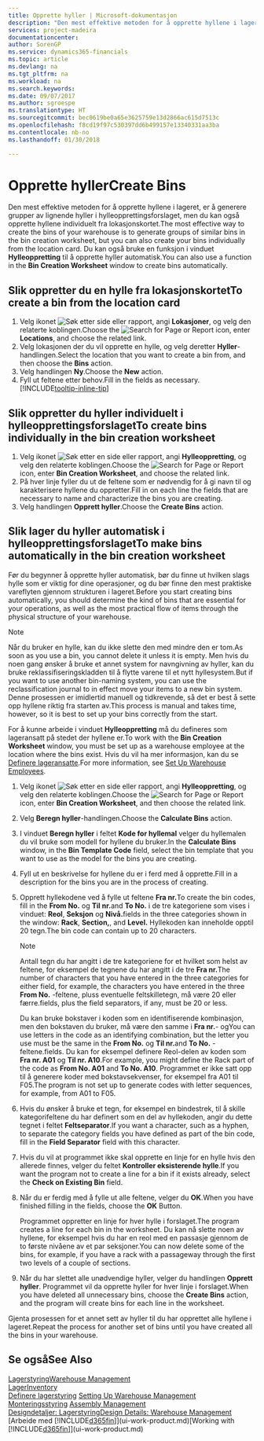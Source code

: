```yaml
---
title: Opprette hyller | Microsoft-dokumentasjon
description: "Den mest effektive metoden for å opprette hyllene i lageret, er å generere grupper av lignende hyller i hylleopprettingsforslaget, men du kan også opprette hyllene individuelt."
services: project-madeira
documentationcenter: 
author: SorenGP
ms.service: dynamics365-financials
ms.topic: article
ms.devlang: na
ms.tgt_pltfrm: na
ms.workload: na
ms.search.keywords: 
ms.date: 09/07/2017
ms.author: sgroespe
ms.translationtype: HT
ms.sourcegitcommit: bec0619be0a65e3625759e13d2866ac615d7513c
ms.openlocfilehash: f8cd19f97c530397dd6b499157e13340331aa3ba
ms.contentlocale: nb-no
ms.lasthandoff: 01/30/2018

---
```

# <a name="create-bins"></a><span data-ttu-id="cd3a5-103">Opprette hyller</span><span class="sxs-lookup"><span data-stu-id="cd3a5-103">Create Bins</span></span>
<span data-ttu-id="cd3a5-104">Den mest effektive metoden for å opprette hyllene i lageret, er å generere grupper av lignende hyller i hylleopprettingsforslaget, men du kan også opprette hyllene individuelt fra lokasjonskortet.</span><span class="sxs-lookup"><span data-stu-id="cd3a5-104">The most effective way to create the bins of your warehouse is to generate groups of similar bins in the bin creation worksheet, but you can also create your bins individually from the location card.</span></span> <span data-ttu-id="cd3a5-105">Du kan også bruke en funksjon i vinduet **Hylleoppretting** til å opprette hyller automatisk.</span><span class="sxs-lookup"><span data-stu-id="cd3a5-105">You can also use a function in the **Bin Creation Worksheet** window to create bins automatically.</span></span>  

## <a name="to-create-a-bin-from-the-location-card"></a><span data-ttu-id="cd3a5-106">Slik oppretter du en hylle fra lokasjonskortet</span><span class="sxs-lookup"><span data-stu-id="cd3a5-106">To create a bin from the location card</span></span>  
1.  <span data-ttu-id="cd3a5-107">Velg ikonet ![Søk etter side eller rapport](media/ui-search/search_small.png "Søk etter side eller rapport"), angi **Lokasjoner**, og velg den relaterte koblingen.</span><span class="sxs-lookup"><span data-stu-id="cd3a5-107">Choose the ![Search for Page or Report](media/ui-search/search_small.png "Search for Page or Report icon") icon, enter **Locations**, and choose the related link.</span></span>  
2.  <span data-ttu-id="cd3a5-108">Velg lokasjonen der du vil opprette en hylle, og velg deretter **Hyller**-handlingen.</span><span class="sxs-lookup"><span data-stu-id="cd3a5-108">Select the location that you want to create a bin from, and then choose the **Bins** action.</span></span>  
3. <span data-ttu-id="cd3a5-109">Velg handlingen **Ny**.</span><span class="sxs-lookup"><span data-stu-id="cd3a5-109">Choose the **New** action.</span></span>
4. <span data-ttu-id="cd3a5-110">Fyll ut feltene etter behov.</span><span class="sxs-lookup"><span data-stu-id="cd3a5-110">Fill in the fields as necessary.</span></span> [!INCLUDE[tooltip-inline-tip](includes/tooltip-inline-tip_md.md)]  

## <a name="to-create-bins-individually-in-the-bin-creation-worksheet"></a><span data-ttu-id="cd3a5-111">Slik oppretter du hyller individuelt i hylleopprettingsforslaget</span><span class="sxs-lookup"><span data-stu-id="cd3a5-111">To create bins individually in the bin creation worksheet</span></span>  
1.  <span data-ttu-id="cd3a5-112">Velg ikonet ![Søk etter en side eller rapport](media/ui-search/search_small.png "Ikonet Søk etter en side eller rapport"), angi **Hylleoppretting**, og velg den relaterte koblingen.</span><span class="sxs-lookup"><span data-stu-id="cd3a5-112">Choose the ![Search for Page or Report](media/ui-search/search_small.png "Search for Page or Report icon") icon, enter **Bin Creation Worksheet**, and choose the related link.</span></span>  
2.  <span data-ttu-id="cd3a5-113">På hver linje fyller du ut de feltene som er nødvendig for å gi navn til og karakterisere hyllene du oppretter.</span><span class="sxs-lookup"><span data-stu-id="cd3a5-113">Fill in on each line the fields that are necessary to name and characterize the bins you are creating.</span></span>  
3.  <span data-ttu-id="cd3a5-114">Velg handlingen **Opprett hyller**.</span><span class="sxs-lookup"><span data-stu-id="cd3a5-114">Choose the **Create Bins** action.</span></span>  

## <a name="to-make-bins-automatically-in-the-bin-creation-worksheet"></a><span data-ttu-id="cd3a5-115">Slik lager du hyller automatisk i hylleopprettingsforslaget</span><span class="sxs-lookup"><span data-stu-id="cd3a5-115">To make bins automatically in the bin creation worksheet</span></span>  
<span data-ttu-id="cd3a5-116">Før du begynner å opprette hyller automatisk, bør du finne ut hvilken slags hylle som er viktig for dine operasjoner, og du bør finne den mest praktiske vareflyten gjennom strukturen i lageret.</span><span class="sxs-lookup"><span data-stu-id="cd3a5-116">Before you start creating bins automatically, you should determine the kind of bins that are essential for your operations, as well as the most practical flow of items through the physical structure of your warehouse.</span></span>  

> [!NOTE]  
>  <span data-ttu-id="cd3a5-117">Når du bruker en hylle, kan du ikke slette den med mindre den er tom.</span><span class="sxs-lookup"><span data-stu-id="cd3a5-117">As soon as you use a bin, you cannot delete it unless it is empty.</span></span> <span data-ttu-id="cd3a5-118">Men hvis du noen gang ønsker å bruke et annet system for navngivning av hyller, kan du bruke reklassifiseringskladden til å flytte varene til et nytt hyllesystem.</span><span class="sxs-lookup"><span data-stu-id="cd3a5-118">But if you want to use another bin-naming system, you can use the reclassification journal to in effect move your items to a new bin system.</span></span> <span data-ttu-id="cd3a5-119">Denne prosessen er imidlertid manuell og tidkrevende, så det er best å sette opp hyllene riktig fra starten av.</span><span class="sxs-lookup"><span data-stu-id="cd3a5-119">This process is manual and takes time, however, so it is best to set up your bins correctly from the start.</span></span>  

<span data-ttu-id="cd3a5-120">For å kunne arbeide i vinduet **Hylleoppretting** må du defineres som lageransatt på stedet der hyllene er.</span><span class="sxs-lookup"><span data-stu-id="cd3a5-120">To work with the **Bin Creation Worksheet** window, you must be set up as a warehouse employee at the location where the bins exist.</span></span> <span data-ttu-id="cd3a5-121">Hvis du vil ha mer informasjon, kan du se [Definere lageransatte](warehouse-how-to-set-up-warehouse-employees.md).</span><span class="sxs-lookup"><span data-stu-id="cd3a5-121">For more information, see [Set Up Warehouse Employees](warehouse-how-to-set-up-warehouse-employees.md).</span></span>    

1.  <span data-ttu-id="cd3a5-122">Velg ikonet ![Søk etter en side eller rapport](media/ui-search/search_small.png "Ikonet Søk etter en side eller rapport"), angi **Hylleoppretting**, og velg den relaterte koblingen.</span><span class="sxs-lookup"><span data-stu-id="cd3a5-122">Choose the ![Search for Page or Report](media/ui-search/search_small.png "Search for Page or Report icon") icon, enter **Bin Creation Worksheet**, and then choose the related link.</span></span>  
2.  <span data-ttu-id="cd3a5-123">Velg **Beregn hyller**-handlingen.</span><span class="sxs-lookup"><span data-stu-id="cd3a5-123">Choose the **Calculate Bins** action.</span></span>
3. <span data-ttu-id="cd3a5-124">I vinduet **Beregn hyller** i feltet **Kode for hyllemal** velger du hyllemalen du vil bruke som modell for hyllene du bruker.</span><span class="sxs-lookup"><span data-stu-id="cd3a5-124">In the **Calculate Bins** window, in the **Bin Template Code** field, select the bin template that you want to use as the model for the bins you are creating.</span></span>
4.  <span data-ttu-id="cd3a5-125">Fyll ut en beskrivelse for hyllene du er i ferd med å opprette.</span><span class="sxs-lookup"><span data-stu-id="cd3a5-125">Fill in a description for the bins you are in the process of creating.</span></span>  
5.  <span data-ttu-id="cd3a5-126">Opprett hyllekodene ved å fylle ut feltene **Fra nr.**</span><span class="sxs-lookup"><span data-stu-id="cd3a5-126">To create the bin codes, fill in the **From No.**</span></span> <span data-ttu-id="cd3a5-127">og **Til nr.**</span><span class="sxs-lookup"><span data-stu-id="cd3a5-127">and **To No.**</span></span> <span data-ttu-id="cd3a5-128">i de tre kategoriene som vises i vinduet: **Reol**, **Seksjon** og **Nivå.**</span><span class="sxs-lookup"><span data-stu-id="cd3a5-128">fields in the three categories shown in the window: **Rack**, **Section,**, and **Level.**</span></span> <span data-ttu-id="cd3a5-129">Hyllekoden kan inneholde opptil 20 tegn.</span><span class="sxs-lookup"><span data-stu-id="cd3a5-129">The bin code can contain up to 20 characters.</span></span>  

    > [!NOTE]  
    >  <span data-ttu-id="cd3a5-130">Antall tegn du har angitt i de tre kategoriene for et hvilket som helst av feltene, for eksempel de tegnene du har angitt i de tre **Fra nr.**</span><span class="sxs-lookup"><span data-stu-id="cd3a5-130">The number of characters that you have entered in the three categories for either field, for example, the characters you have entered in the three **From No.**</span></span> <span data-ttu-id="cd3a5-131">-feltene, pluss eventuelle feltskilletegn, må være 20 eller færre.</span><span class="sxs-lookup"><span data-stu-id="cd3a5-131">fields, plus the field separators, if any, must be 20 or less.</span></span>  

     <span data-ttu-id="cd3a5-132">Du kan bruke bokstaver i koden som en identifiserende kombinasjon, men den bokstaven du bruker, må være den samme i **Fra nr.**- og</span><span class="sxs-lookup"><span data-stu-id="cd3a5-132">You can use letters in the code as an identifying combination, but the letter you use must be the same in the **From No.**</span></span> <span data-ttu-id="cd3a5-133">og **Til nr.**</span><span class="sxs-lookup"><span data-stu-id="cd3a5-133">and **To No.**</span></span> <span data-ttu-id="cd3a5-134">-feltene.</span><span class="sxs-lookup"><span data-stu-id="cd3a5-134">fields.</span></span> <span data-ttu-id="cd3a5-135">Du kan for eksempel definere Reol-delen av koden som **Fra nr. A01** og **Til nr. A10**.</span><span class="sxs-lookup"><span data-stu-id="cd3a5-135">For example, you might define the Rack part of the code as **From No. A01** and **To No. A10**.</span></span> <span data-ttu-id="cd3a5-136">Programmet er ikke satt opp til å generere koder med bokstavsekvenser, for eksempel fra A01 til F05.</span><span class="sxs-lookup"><span data-stu-id="cd3a5-136">The program is not set up to generate codes with letter sequences, for example, from A01 to F05.</span></span>  

6.  <span data-ttu-id="cd3a5-137">Hvis du ønsker å bruke et tegn, for eksempel en bindestrek, til å skille kategorifeltene du har definert som en del av hyllekoden, angir du dette tegnet i feltet **Feltseparator**.</span><span class="sxs-lookup"><span data-stu-id="cd3a5-137">If you want a character, such as a hyphen, to separate the category fields you have defined as part of the bin code, fill in the **Field Separator** field with this character.</span></span>  
7.  <span data-ttu-id="cd3a5-138">Hvis du vil at programmet ikke skal opprette en linje for en hylle hvis den allerede finnes, velger du feltet **Kontroller eksisterende hylle**.</span><span class="sxs-lookup"><span data-stu-id="cd3a5-138">If you want the program not to create a line for a bin if it exists already, select the **Check on Existing Bin** field.</span></span>  
8. <span data-ttu-id="cd3a5-139">Når du er ferdig med å fylle ut alle feltene, velger du **OK**.</span><span class="sxs-lookup"><span data-stu-id="cd3a5-139">When you have finished filling in the fields, choose the **OK** Button.</span></span>

    <span data-ttu-id="cd3a5-140">Programmet oppretter en linje for hver hylle i forslaget.</span><span class="sxs-lookup"><span data-stu-id="cd3a5-140">The program creates a line for each bin in the worksheet.</span></span> <span data-ttu-id="cd3a5-141">Du kan nå slette noen av hyllene, for eksempel hvis du har en reol med en passasje gjennom de to første nivåene av et par seksjoner.</span><span class="sxs-lookup"><span data-stu-id="cd3a5-141">You can now delete some of the bins, for example, if you have a rack with a passageway through the first two levels of a couple of sections.</span></span>  

9. <span data-ttu-id="cd3a5-142">Når du har slettet alle unødvendige hyller, velger du handlingen **Opprett hyller**. Programmet vil da opprette hyller for hver linje i forslaget.</span><span class="sxs-lookup"><span data-stu-id="cd3a5-142">When you have deleted all unnecessary bins, choose the **Create Bins** action, and the program will create bins for each line in the worksheet.</span></span>  

<span data-ttu-id="cd3a5-143">Gjenta prosessen for et annet sett av hyller til du har opprettet alle hyllene i lageret.</span><span class="sxs-lookup"><span data-stu-id="cd3a5-143">Repeat the process for another set of bins until you have created all the bins in your warehouse.</span></span>  

## <a name="see-also"></a><span data-ttu-id="cd3a5-144">Se også</span><span class="sxs-lookup"><span data-stu-id="cd3a5-144">See Also</span></span>  
[<span data-ttu-id="cd3a5-145">Lagerstyring</span><span class="sxs-lookup"><span data-stu-id="cd3a5-145">Warehouse Management</span></span>](warehouse-manage-warehouse.md)  
[<span data-ttu-id="cd3a5-146">Lager</span><span class="sxs-lookup"><span data-stu-id="cd3a5-146">Inventory</span></span>](inventory-manage-inventory.md)  
<span data-ttu-id="cd3a5-147">[Definere lagerstyring](warehouse-setup-warehouse.md)   </span><span class="sxs-lookup"><span data-stu-id="cd3a5-147">[Setting Up Warehouse Management](warehouse-setup-warehouse.md)   </span></span>  
<span data-ttu-id="cd3a5-148">[Monteringsstyring](assembly-assemble-items.md)  </span><span class="sxs-lookup"><span data-stu-id="cd3a5-148">[Assembly Management](assembly-assemble-items.md)  </span></span>  
[<span data-ttu-id="cd3a5-149">Designdetaljer: Lagerstyring</span><span class="sxs-lookup"><span data-stu-id="cd3a5-149">Design Details: Warehouse Management</span></span>](design-details-warehouse-management.md)  
<span data-ttu-id="cd3a5-150">[Arbeide med [!INCLUDE[d365fin](includes/d365fin_md.md)]](ui-work-product.md)</span><span class="sxs-lookup"><span data-stu-id="cd3a5-150">[Working with [!INCLUDE[d365fin](includes/d365fin_md.md)]](ui-work-product.md)</span></span>

